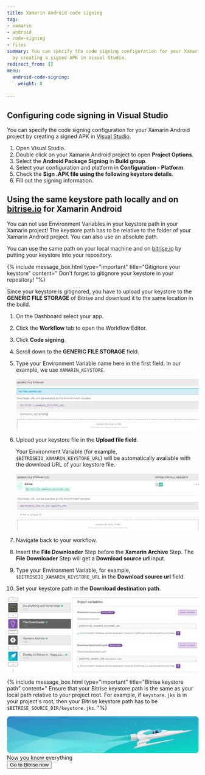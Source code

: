 ```yaml
---
title: Xamarin Android code signing
tag:
- xamarin
- android
- code-signing
- files
summary: You can specify the code signing configuration for your Xamarin Android project
  by creating a signed APK in Visual Studio.
redirect_from: []
menu:
  android-code-signing:
    weight: 8

---
```

## Configuring code signing in Visual Studio

You can specify the code signing configuration for your Xamarin Android project by creating a signed APK in [Visual Studio](https://visualstudio.microsoft.com/).

1. Open Visual Studio.
2. Double click on your Xamarin Android project to open **Project Options**.
3. Select the **Android Package Signing** in **Build group**.
4. Select your configuration and platform in **Configuration - Platform**.
5. Check the **Sign .APK file using the following keystore details**.
6. Fill out the signing information.

## Using the same keystore path locally and on [bitrise.io](https://www.bitrise.io) for Xamarin Android

You can not use Environment Variables in your keystore path in your Xamarin project! The keystore path has to be relative to the folder of your Xamarin Android project. You can also use an absolute path.

You can use the same path on your local machine and on [bitrise.io](https://www.bitrise.io) by putting your keystore into your repository.

{% include message_box.html type="important" title="Gitignore your keystore" content=" Don't forget to gitignore your keystore in your repository! "%}

Since your keystore is gitignored, you have to upload your keystore to the **GENERIC FILE STORAGE** of Bitrise and download it to the same location in the build.

 1. On the Dashboard select your app.
 2. Click the **Workflow** tab to open the Workflow Editor.
 3. Click **Code signing**.
 4. Scroll down to the **GENERIC FILE STORAGE** field.
 5. Type your Environment Variable name here in the first field.
    In our example, we use `XAMARIN_KEYSTORE`.

    ![Screenshot](/img/android-code-signing/generic-file-storage-xm.png)
 6. Upload your keystore file in the **Upload file field**.

    Your Environment Variable (for example, `$BITRISEIO_XAMARIN_KEYSTORE_URL`) will be automatically available with the download URL of your keystore file.

    ![Screenshot](/img/android-code-signing/download-url.png)
 7. Navigate back to your workflow.
 8. Insert the **File Downloader** Step before the **Xamarin Archive** Step. The **File Downloader** Step will get a **Download source url** input.
 9. Type your Environment Variable, for example, `$BITRISEIO_XAMARIN_KEYSTORE_URL` in the **Download source url** field.
10. Set your keystore path in the **Download destination path**.

![](/img/file-downloader.png)

{% include message_box.html type="important" title="Bitrise keystore path" content="
Ensure that your Bitrise keystore path is the same as your local path relative to your project root. For example, if `keystore.jks` is in your project's root, then your Bitrise keystore path has to be `$BITRISE_SOURCE_DIR/keystore.jks`.
"%}

<div class="banner">
<img src="/assets/images/banner-bg-888x170.png" style="border: none;">
<div class="deploy-text">Now you know everything</div>
<a target="_blank" href="https://app.bitrise.io/dashboard/builds"><button class="button">Go to Bitrise now</button></a>
</div>
